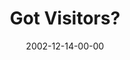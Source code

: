 ---
layout: message
category: message
series: "Got Christmas?"
title: "Got Visitors?"
date: 2002-12-14-00-00
message_id: 251
audio: "http://s3.amazonaws.com/crossroadsaudiomessages/Got%20Visitors%20Dec14.mp3"
audio-duration: "37:46"
explicit: false
---